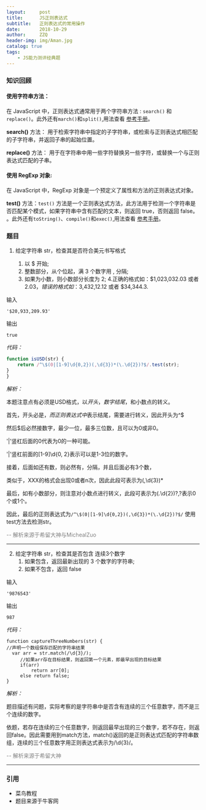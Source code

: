 ```yaml
---
layout:     post
title:      JS正则表达式
subtitle:   正则表达式的常用操作
date:       2018-10-29
author:     ZZQ
header-img: img/Aman.jpg
catalog: true
tags: 
    - JS能力测评经典题
---
```

### 知识回顾
#### 使用字符串方法：

在 JavaScript 中，正则表达式通常用于两个字符串方法 : `search()` 和 `replace()`。此外还有`march()`和`split()`,用法查看 [参考手册](http://www.runoob.com/jsref/jsref-obj-regexp.html)。

**search()** 方法： 用于检索字符串中指定的子字符串，或检索与正则表达式相匹配的子字符串，并返回子串的起始位置。

**replace()** 方法： 用于在字符串中用一些字符替换另一些字符，或替换一个与正则表达式匹配的子串。

#### 使用 RegExp 对象:
在 JavaScript 中，RegExp 对象是一个预定义了属性和方法的正则表达式对象。

**test()** 方法：`test()` 方法是一个正则表达式方法，此方法用于检测一个字符串是否匹配某个模式，如果字符串中含有匹配的文本，则返回 true，否则返回 false。
。此外还有`toString()`、`compile()`和`exec()`,用法查看 [参考手册](http://www.runoob.com/jsref/jsref-obj-regexp.html)。


### 题目

1. 给定字符串 str，检查其是否符合美元书写格式

   1. 以 $ 开始;
   2. 整数部分，从个位起，满 3 个数字用 , 分隔;
   3. 如果为小数，则小数部分长度为 2;
   4.正确的格式如：$1,023,032.03 或者 $2.03，错误的格式如：$3,432,12.12 或者 $34,344.3.


输入
```
'$20,933,209.93'
```
输出
```
true
```
*代码：*
```js
function isUSD(str) {
    return /^\$(0|[1-9]\d{0,2})(,\d{3})*(\.\d{2})?$/.test(str);
}
}
```
*解析：*

本题注意点有必须是USD格式，以$开头，数字结尾，$和小数点的转义。

首先，开头必是$，而正则表达式中$表示结尾，需要进行转义，因此开头为^\$

然后$后必然接数字，最少一位，最多三位数，且可以为0或非0。

'|'竖杠后面的0代表为0的一种可能。

'|'竖杠前面的[1-9]\d{0, 2}表示可以是1-3位的数字。

接着，后面如还有数，则必然有，分隔，并且后面必有3个数，

类似于，XXX的格式会出现0或者n次，因此此段可表示为(,\d{3})*

最后，如有小数部分，则注意对小数点进行转义，此段可表示为(\.\d{2})?,?表示0个或1个。

因此，最后的正则表达式为`/^\$(0|[1-9]\d{0,2})(,\d{3})*(\.\d{2})?$/`
使用test方法去检测str。
<html>
<div style="color:gray">--         解析来源于希留大神与MichealZuo </div>
</html>


----------------------------
2. 给定字符串 str，检查其是否包含 连续3个数字 
    1. 如果包含，返回最新出现的 3 个数字的字符串;
    2. 如果不包含，返回 false

输入
```
'9876543'
```
输出
```
987
```
*代码：*
```JS
function captureThreeNumbers(str) {
//声明一个数组保存匹配的字符串结果
  var arr = str.match(/\d{3}/);
     //如果arr存在目标结果，则返回第一个元素，即最早出现的目标结果
     if(arr)
         return arr[0];
     else return false;
}
```
*解析：*

题目描述有问题，实际考察的是字符串中是否含有连续的三个任意数字，而不是三个连续的数字。

依题，若存在连续的三个任意数字，则返回最早出现的三个数字，若不存在，则返回false。因此需要用到match方法，match()返回的是正则表达式匹配的字符串数组，连续的三个任意数字用正则表达式表示为/\d{3}/。  

<html>
<div style="color:gray">--         解析来源于希留大神</div>
</html>


----------------------

### 引用
- 菜鸟教程
- 题目来源于牛客网
